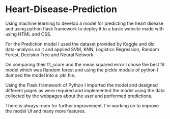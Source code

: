 # Heart-Disease-Prediction
Using machine learning to develop a model for predicting the heart disease and using python flask framework to deploy it to a basic website made with using HTML and CSS.

For the Prediction model I used the dataset provided by Kaggle and did data-analysis on it and applied SVM, KNN, Logistics Regression, Random Forest, Decision Tree and Neural Network.

On comparing their f1_score and the mean squared error I chose the best fit model which was Random forest and using the pickle module of python I dumped the model into a .pkl file.

Using the Flask framework of Python I imported the model and designed different pages as were required and implemented the model using the data collected by the webpages about the user and performed predictions.

There is always room for further improvement. I'm working on to improve the model UI and many more features.
